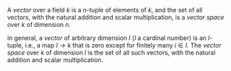 A *vector* over a field $k$ is a $n$-tuple of elements of $k$, and the set of all vectors, with the natural addition and scalar multiplication, is a *vector space* over $k$ of dimension $n$.

In general, a *vector* of arbitrary dimension $I$ ($I$ a cardinal number) is an $I$-tuple, i.e., a map $I \to k$ that is zero except for finitely many $i \in I$. The *vector space* over $k$ of dimension $I$ is the set of all such vectors, with the natural addition and scalar multiplication.
